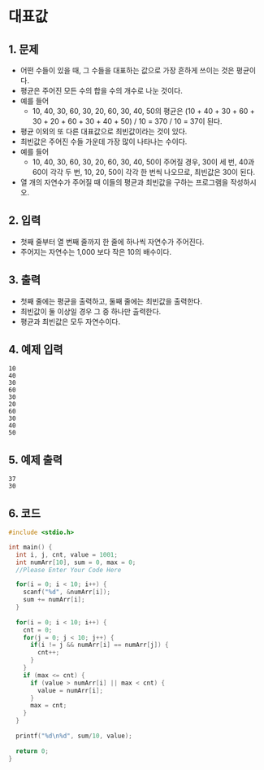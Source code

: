 # 대표값

## 1. 문제

- 어떤 수들이 있을 때, 그 수들을 대표하는 값으로 가장 흔하게 쓰이는 것은 평균이다.
- 평균은 주어진 모든 수의 합을 수의 개수로 나눈 것이다.
- 예를 들어
  - 10, 40, 30, 60, 30, 20, 60, 30, 40, 50의 평균은 (10 + 40 + 30 + 60 + 30 + 20 + 60 + 30 + 40 + 50) / 10 = 370 / 10 = 37이 된다.
- 평균 이외의 또 다른 대표값으로 최빈값이라는 것이 있다.
- 최빈값은 주어진 수들 가운데 가장 많이 나타나는 수이다.
- 예를 들어
  - 10, 40, 30, 60, 30, 20, 60, 30, 40, 50이 주어질 경우, 30이 세 번, 40과 60이 각각 두 번, 10, 20, 50이 각각 한 번씩 나오므로, 최빈값은 30이 된다.
- 열 개의 자연수가 주어질 때 이들의 평균과 최빈값을 구하는 프로그램을 작성하시오.

## 2. 입력
- 첫째 줄부터 열 번째 줄까지 한 줄에 하나씩 자연수가 주어진다.
- 주어지는 자연수는 1,000 보다 작은 10의 배수이다.

## 3. 출력

- 첫째 줄에는 평균을 출력하고, 둘째 줄에는 최빈값을 출력한다.
- 최빈값이 둘 이상일 경우 그 중 하나만 출력한다.
- 평균과 최빈값은 모두 자연수이다.


## 4. 예제 입력
```
10
40
30
60
30
20
60
30
40
50
```

## 5. 예제 출력
```
37
30
```

## 6. 코드

```c++
#include <stdio.h>

int main() {
  int i, j, cnt, value = 1001;
  int numArr[10], sum = 0, max = 0;
  //Please Enter Your Code Here

  for(i = 0; i < 10; i++) {
    scanf("%d", &numArr[i]);
    sum += numArr[i];
  }
  
  for(i = 0; i < 10; i++) {
    cnt = 0;
    for(j = 0; j < 10; j++) {
      if(i != j && numArr[i] == numArr[j]) {
        cnt++;
      }
    }
    if (max <= cnt) {
      if (value > numArr[i] || max < cnt) {
        value = numArr[i];
      }
      max = cnt;
    }
  }
  
  printf("%d\n%d", sum/10, value);
  
  return 0;
}
```
